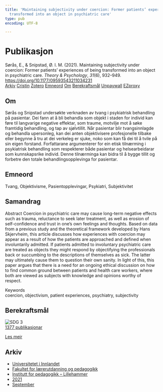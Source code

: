 ```yaml
---
title: 'Maintaining subjectivity under coercion: Former patients’ experiences of being
  transformed into an object in psychiatric care'
type: pub
encoding: UTF-8

---
```

<h1>Publikasjon</h1>
<article id="csl-bib-container-PHXEK4GI" class="csl-bib-container">
  <div class="csl-bib-body"> <div class="csl-entry">Sørås, E., &#38; Snipstad, Ø. I. M. (2021). Maintaining subjectivity under coercion: Former patients’ experiences of being transformed into an object in psychiatric care. <i>Theory &#38; Psychology</i>, <i>31</i>(6), 932–949. <a href="https://doi.org/10.1177/09593543211034231">https://doi.org/10.1177/09593543211034231</a></div> </div>
  <div class="csl-bib-buttons">
    <a href="#taxonomy-article-PHXEK4GI" alt="archive" class="csl-bib-button">Arkiv</a>
    <a href="https://app.cristin.no/results/show.jsf?id=1931663" alt="Cristin" class="csl-bib-button">Cristin</a>
    <a href="http://zotero.org/groups/5881554/items/PHXEK4GI" alt="Zotero" class="csl-bib-button">Zotero</a>
    <a href="#keywords-article-PHXEK4GI" alt="keywords" class="csl-bib-button">Emneord</a>
    <a href="#about-article-PHXEK4GI" alt="about_pub" class="csl-bib-button">Om</a>
    <a href="#sdg-article-PHXEK4GI" alt="sdg" class="csl-bib-button">Berekraftsmål</a>
    <a href="https://doi.org/10.1177/09593543211034231" alt="Unpaywall" class="csl-bib-button">Unpaywall</a>
    <a href="https://doi.org/10.1177/09593543211034231" alt="EZproxy" class="csl-bib-button">EZproxy</a>
  </div>
  <div id="csl-bib-meta-container-PHXEK4GI"></div>
</article>
<div id="csl-bib-meta-PHXEK4GI" class="csl-bib-meta">
  <article id="about-article-PHXEK4GI" class="about_pub-article">
    <h1>Om</h1>
    Sørås og Snipstad undersøkte verknaden av tvang i psykiatrisk behandling på pasientar. Dei fann at å bli behandla som objekt i staden for individ kan føre til langvarige negative effektar, som traume, motvilje mot å søke framtidig behandling, og tap av sjølvtillit. Når pasientar blir tvangsinnlagde og behandla upersonleg, kan dei anten objektivisere profesjonelle tilbake eller begynne å tru at dei verkeleg er sjuke, noko som kan få dei til å tvile på sin eigen forstand. Forfattarane argumenterer for ein etisk tilnærming i psykiatrisk behandling som respekterer både pasientar og helsearbeidarar som kunnskapsrike individ. Denne tilnærminga kan bidra til å bygge tillit og forbetre den totale behandlingsopplevinga for pasientar.
  </article>
  <article id="keywords-article-PHXEK4GI" class="keywords-article">
    <h1>Emneord</h1>
    Tvang, Objektivisme, Pasientopplevingar, Psykiatri, Subjektivitet
  </article>
  <article id="abstract-article-PHXEK4GI" class="abstract-article">
    <h1>Samandrag</h1>
    Abstract 
Coercion in psychiatric care may cause long-term negative effects such as trauma, reluctance to seek later treatment, as well as erosion of self-confidence and trust in one’s own feelings and thoughts. Based on data from a previous study and the theoretical framework developed by Hans Skjervheim, this article discusses how experiences with coercion may appear as a result of how the patients are approached and defined when involuntarily admitted. If patients admitted to involuntary psychiatric care are treated as objects they might respond by objectifying the professionals back or succumbing to the descriptions of themselves as sick. The latter may ultimately cause them to question their own sanity. In light of this, this paper argues that there is a need for an ongoing ethical discussion on how to find common ground between patients and health care workers, where both are viewed as subjects with knowledge and opinions worthy of respect. 
 
Keywords  
coercion, objectivism, patient experiences, psychiatry, subjectivity
  </article>
  <article id="sdg-article-PHXEK4GI" class="sdg-article">
    <h1>Berekraftsmål</h1>
    <div class="sdg-container"><div id="sdg3" class="sdg">
        <img src="{{< params subfolder >}}images/sdg/sdg03_nn.png" class="image" alt="SDG 3">
        <div class="sdg-overlay">
          <a href="{{< params subfolder >}}nn/archive/?sdg=3#archive" class="sdg-publication-count"><span>1377</span> publikasjonar</a>
          <p><a href="https://fn.no/om-fn/fns-baerekraftsmaal/god-helse-og-livskvalitet?lang=nno-NO" class="sdg-read-more">Les meir</a></p>
        </div>
      </div></div>
  </article>
  <article id="taxonomy-article-PHXEK4GI" class="taxonomy-article">
    <h1>Arkiv</h1>
    <ul>
      <li><a href="{{< params subfolder >}}nn/archive/?key=3DCRN523">Universitetet i Innlandet</a></li>
      <li><a href="{{< params subfolder >}}nn/archive/?key=WYNZA47F">Fakultet for lærerutdanning og pedagogikk</a></li>
      <li><a href="{{< params subfolder >}}nn/archive/?key=L8MA547R">Institutt for pedagogikk – Lillehammer</a></li>
      <li><a href="{{< params subfolder >}}nn/archive/?key=MD94ZHP9">2021</a></li>
      <li><a href="{{< params subfolder >}}nn/archive/?key=ADK83USF">September</a></li>
    </ul>
  </article>
</div>
